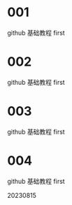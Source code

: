 # 001
github 基础教程
first
# 002
github 基础教程
first
# 003
github 基础教程
first
# 004
github 基础教程
first

20230815
